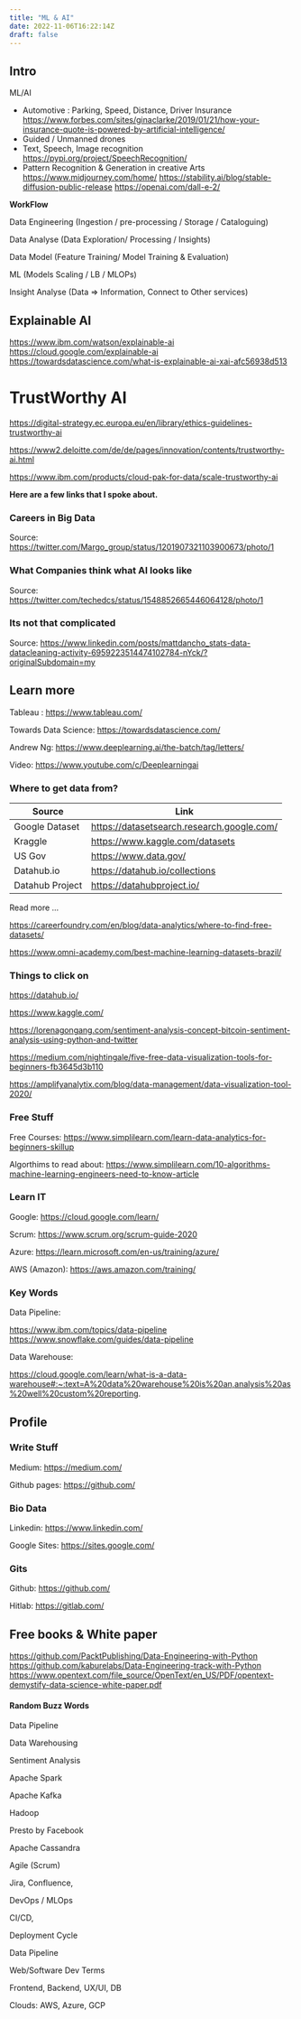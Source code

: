 ```yaml
---
title: "ML & AI"
date: 2022-11-06T16:22:14Z
draft: false
---
```



## Intro

ML/AI
- Automotive : Parking, Speed, Distance, Driver Insurance
    https://www.forbes.com/sites/ginaclarke/2019/01/21/how-your-insurance-quote-is-powered-by-artificial-intelligence/
- Guided / Unmanned drones
- Text, Speech, Image recognition
    https://pypi.org/project/SpeechRecognition/
- Pattern Recognition & Generation in creative Arts
    https://www.midjourney.com/home/
    https://stability.ai/blog/stable-diffusion-public-release
    https://openai.com/dall-e-2/



**WorkFlow​**

Data Engineering (Ingestion / pre-processing / Storage / Cataloguing)​

Data Analyse (Data Exploration/ Processing / Insights)​

Data Model (Feature Training/ Model Training & Evaluation)​

ML (Models Scaling / LB / MLOPs)​

Insight Analyse (Data => Information, Connect to Other services)​

## Explainable AI
https://www.ibm.com/watson/explainable-ai
https://cloud.google.com/explainable-ai
https://towardsdatascience.com/what-is-explainable-ai-xai-afc56938d513

# TrustWorthy AI

https://digital-strategy.ec.europa.eu/en/library/ethics-guidelines-trustworthy-ai

https://www2.deloitte.com/de/de/pages/innovation/contents/trustworthy-ai.html

https://www.ibm.com/products/cloud-pak-for-data/scale-trustworthy-ai


**Here are a few links that I spoke about.**

### Careers in Big Data

Source: https://twitter.com/Margo_group/status/1201907321103900673/photo/1

### What Companies think what AI looks like

Source: https://twitter.com/techedcs/status/1548852665446064128/photo/1

### Its not that complicated

Source:  https://www.linkedin.com/posts/mattdancho_stats-data-datacleaning-activity-6959223514474102784-nYck/?originalSubdomain=my

## Learn more

Tableau : https://www.tableau.com/

Towards Data Science: https://towardsdatascience.com/

Andrew Ng: https://www.deeplearning.ai/the-batch/tag/letters/

Video: https://www.youtube.com/c/Deeplearningai


### Where to get data from?

| Source         | Link                                       |
|----------------|--------------------------------------------|
| Google Dataset | https://datasetsearch.research.google.com/ |
| Kraggle        | https://www.kaggle.com/datasets            |
| US Gov         | https://www.data.gov/                      |
| Datahub.io     | https://datahub.io/collections             |
| Datahub Project| https://datahubproject.io/                 |

Read more ...

https://careerfoundry.com/en/blog/data-analytics/where-to-find-free-datasets/

https://www.omni-academy.com/best-machine-learning-datasets-brazil/

### Things to click on

https://datahub.io/

https://www.kaggle.com/

https://lorenagongang.com/sentiment-analysis-concept-bitcoin-sentiment-analysis-using-python-and-twitter

https://medium.com/nightingale/five-free-data-visualization-tools-for-beginners-fb3645d3b110

https://amplifyanalytix.com/blog/data-management/data-visualization-tool-2020/


### Free Stuff

Free Courses: https://www.simplilearn.com/learn-data-analytics-for-beginners-skillup

Algorthims to read about: https://www.simplilearn.com/10-algorithms-machine-learning-engineers-need-to-know-article

### Learn IT

Google: https://cloud.google.com/learn/

Scrum: https://www.scrum.org/scrum-guide-2020

Azure: https://learn.microsoft.com/en-us/training/azure/

AWS (Amazon): https://aws.amazon.com/training/


### Key Words

Data Pipeline: 

https://www.ibm.com/topics/data-pipeline
https://www.snowflake.com/guides/data-pipeline

Data Warehouse:

https://cloud.google.com/learn/what-is-a-data-warehouse#:~:text=A%20data%20warehouse%20is%20an,analysis%20as%20well%20custom%20reporting.

## Profile

### Write Stuff

Medium: https://medium.com/

Github pages: https://github.com/

### Bio Data

Linkedin: https://www.linkedin.com/

Google Sites: https://sites.google.com/

### Gits

Github: https://github.com/

Hitlab: https://gitlab.com/

## Free books & White paper

https://github.com/PacktPublishing/Data-Engineering-with-Python
https://github.com/kaburelabs/Data-Engineering-track-with-Python
https://www.opentext.com/file_source/OpenText/en_US/PDF/opentext-demystify-data-science-white-paper.pdf

#### Random Buzz Words

Data Pipeline​

Data Warehousing​

Sentiment Analysis​

Apache Spark​

Apache Kafka​

Hadoop​

Presto by Facebook​

Apache Cassandra​

Agile (Scrum)​

Jira, Confluence,​

DevOps / MLOps​

CI/CD, ​

Deployment Cycle​

Data Pipeline​

Web/Software Dev Terms​

Frontend, Backend, UX/UI, DB​

Clouds: AWS, Azure, GCP